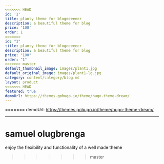 ```yaml
---
<<<<<<< HEAD
id: '1'
title: planty theme for blogeeeeeer
description: a beautiful theme for blog
price: '100'
order: 1
=======
id: "1"
title: planty theme for blogeeeeeer
description: a beautiful theme for blog
price: "100"
order: "1"
>>>>>>> master
default_thumbnail_image: images/plant1.jpg
default_original_image: images/plant1-lg.jpg
category: content/category/blog.md
layout: product
<<<<<<< HEAD
featured: true
demoUrl: https://themes.gohugo.io/theme/hugo-theme-dream/
---
```

=======
demoUrl: https://themes.gohugo.io/theme/hugo-theme-dream/

---
# samuel olugbrenga

enjoy the flexibility and functionality of a well made theme
>>>>>>> master
